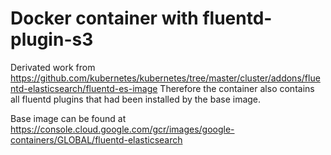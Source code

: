 # Docker container with fluentd-plugin-s3

Derivated work from https://github.com/kubernetes/kubernetes/tree/master/cluster/addons/fluentd-elasticsearch/fluentd-es-image
Therefore the container also contains all fluentd plugins that had been installed by the base image.

Base image can be found at https://console.cloud.google.com/gcr/images/google-containers/GLOBAL/fluentd-elasticsearch

